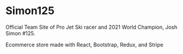 # Simon125

Official Team Site of Pro Jet Ski racer and 2021 World Champion, Josh Simon #125.

Ecommerce store made with React, Bootstrap, Redux, and Stripe
